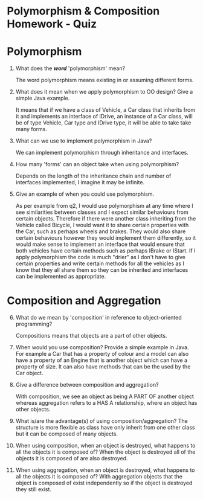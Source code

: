 # Polymorphism & Composition Homework - Quiz

# Polymorphism

1. What does the ___word___ 'polymorphism' mean?

    The word polymorphism means existing in or assuming different forms.

2. What does it mean when we apply polymorphism to OO design? Give a simple Java example.

    It means that if we have a class of Vehicle, a Car class that inherits from it and implements an interface of IDrive, an instance of a Car class, will be of type Vehicle, Car type and IDrive type, it will be able to take take many forms.

3. What can we use to implement polymorphism in Java?

    We can implement polymorphism through inheritance and interfaces.

4. How many 'forms' can an object take when using polymorphism?

    Depends on the length of the inheritance chain and number of interfaces implemented, I imagine it may be infinite.

5. Give an example of when you could use polymorphism.

    As per example from q2, I would use polymorphism at any time where I see similarities between classes and I expect similar behaviours from certain objects. Therefore if there were another class inheriting from the Vehicle called Bicycle, I would want it to share certain properties with the Car, such as perhaps wheels and brakes. They would also share certain behaviours however they would implement them differently, so it would make sense to implement an interface that would ensure that both vehicles have certain methods such as perhaps IBrake or IStart. If I apply polymorphism the code is much "drier" as I don't have to give certain properties and write certain methods for all the vehicles as I know that they all share them so they can be inherited and interfaces can be implemented as appropriate.



# Composition and Aggregation

6. What do we mean by 'composition' in reference to object-oriented programming?

    Compositions means that objects are a part of other objects. 

7. When would you use composition? Provide a simple example in Java.
    For example a Car that has a property of colour and a model can also have a property of an Engine that is another object which can have a property of size. It can also have methods that can be the used by the Car object. 

8. Give a difference between composition and aggregation?

    With composition, we see an object as being A PART OF another object whereas aggregation refers to a HAS A relationship, where an object has other objects.

9. What is/are the advantage(s) of using composition/aggregation?
    The structure is more flexible as class have only inherit from one other class but it can be composed of many objects.

10. When using composition, when an object is destroyed, what happens to all the objects it is composed of?
     When the object is destroyed all of the objects it is composed of are also destroyed.

11. When using aggregation, when an object is destroyed, what happens to all the objects it is composed of?
        With aggregation objects that the object is composed of exist independently so if the object is destroyed they still exist.